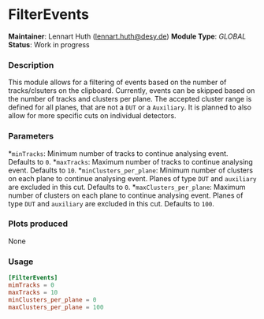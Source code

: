 # FilterEvents
**Maintainer**: Lennart Huth (lennart.huth@desy.de)
**Module Type**: *GLOBAL*
**Status**: Work in progress

### Description
This module allows for a filtering of events based on the number of tracks/clsuters on the clipboard.
Currently, events can be skipped based on the number of tracks and clusters per plane. The accepted cluster range is defined for all planes, that are not a `DUT` or a `Auxiliary`. It is planned to also allow for more specific cuts on individual detectors.

### Parameters
*`minTracks`: Minimum number of tracks to continue analysing event. Defaults to `0`.
*`maxTracks`: Maximum number of tracks to continue analysing event. Defaults to `10`.
*`minClusters_per_plane`: Minimum number of clusters on each plane to continue analysing event. Planes of type `DUT` and `auxiliary` are excluded in this cut. Defaults to `0`.
*`maxClusters_per_plane`: Maximum number of clusters on each plane to continue analysing event. Planes of type `DUT` and `auxiliary` are excluded in this cut. Defaults to `100`.
### Plots produced
None
### Usage
```toml
[FilterEvents]
mimTracks = 0
maxTracks = 10
minClusters_per_plane = 0
maxClusters_per_plane = 100
```
